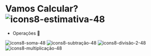 # Vamos Calcular?![icons8-estimativa-48](https://user-images.githubusercontent.com/101723189/171266461-0bb96386-309c-48a0-b1e9-be6429e32418.png)

- Operações 📱

![icons8-soma-48](https://user-images.githubusercontent.com/101723189/171266856-f4abccf4-87c6-4bf8-9519-877a75cc420a.png)  ![icons8-subtração-48](https://user-images.githubusercontent.com/101723189/171266995-6ee01cf7-7945-4f67-90fc-d34349c1e55a.png) ![icons8-divisão-2-48](https://user-images.githubusercontent.com/101723189/171267100-bf4814af-a2a1-4e08-9fcb-3b09495924a7.png) ![icons8-multiplicação-48](https://user-images.githubusercontent.com/101723189/171267190-2664a2a3-8659-463a-acae-dd1b6bf4e64b.png)

 



